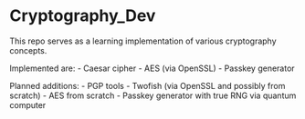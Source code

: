 # Cryptography_Dev 

This repo serves as a learning implementation of various cryptography concepts.

Implemented are:
    - Caesar cipher 
    - AES (via OpenSSL)
    - Passkey generator

Planned additions:
    - PGP tools
    - Twofish (via OpenSSL and possibly from scratch) 
    - AES from scratch
    - Passkey generator with true RNG via quantum computer